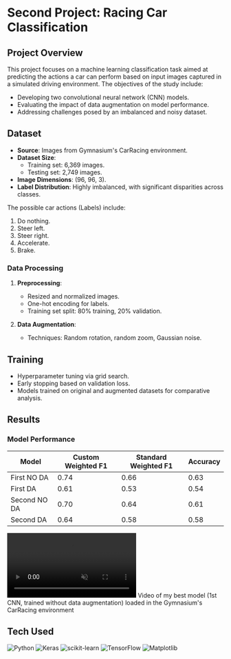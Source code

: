 
# Second Project: Racing Car Classification

## Project Overview
This project focuses on a machine learning classification task aimed at predicting the actions a car can perform based on input images captured in a simulated driving environment. The objectives of the study include:

- Developing two convolutional neural network (CNN) models.
- Evaluating the impact of data augmentation on model performance.
- Addressing challenges posed by an imbalanced and noisy dataset.


## Dataset
- **Source**: Images from Gymnasium's CarRacing environment.
- **Dataset Size**:
  - Training set: 6,369 images.
  - Testing set: 2,749 images.
- **Image Dimensions**: (96, 96, 3).
- **Label Distribution**: Highly imbalanced, with significant disparities across classes.

The possible car actions (Labels) include:
1. Do nothing.
2. Steer left.
3. Steer right.
4. Accelerate.
5. Brake.

### Data Processing
1. **Preprocessing**:
   - Resized and normalized images.
   - One-hot encoding for labels.
   - Training set split: 80% training, 20% validation.

2. **Data Augmentation**:
   - Techniques: Random rotation, random zoom, Gaussian noise.



## Training
- Hyperparameter tuning via grid search.
- Early stopping based on validation loss.
- Models trained on original and augmented datasets for comparative analysis.


## Results

### Model Performance


| Model         | Custom Weighted F1  | Standard Weighted F1 | Accuracy |
|---------------|---------------------|----------------------|----------|
| First NO DA   | 0.74                | 0.66                 | 0.63     |
| First DA      | 0.61                | 0.53                 | 0.54     |
| Second NO DA  | 0.70                | 0.64                 | 0.61     |
| Second DA     | 0.64                | 0.58                 | 0.58     |


<div><video controls src="https://github.com/user-attachments/assets/578bcdca-8159-45ec-8b66-be72901dd876" muted="false" ></video> Video of my best model (1st CNN, trained without data augmentation) loaded in the Gymnasium's CarRacing
environment </div>

## Tech Used
 ![Python](https://img.shields.io/badge/python-3670A0?style=for-the-badge&logo=python&logoColor=ffdd54)  ![Keras](https://img.shields.io/badge/Keras-%23D00000.svg?style=for-the-badge&logo=Keras&logoColor=white) ![scikit-learn](https://img.shields.io/badge/scikit--learn-%23F7931E.svg?style=for-the-badge&logo=scikit-learn&logoColor=white) ![TensorFlow](https://img.shields.io/badge/TensorFlow-%23FF6F00.svg?style=for-the-badge&logo=TensorFlow&logoColor=white) ![Matplotlib](https://img.shields.io/badge/Matplotlib-ffffff.svg?style=for-the-badge&logo=Matplotlib&logoColor=black) 



